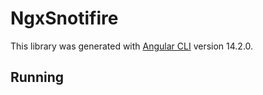# NgxSnotifire

This library was generated with [Angular CLI](https://github.com/angular/angular-cli) version 14.2.0.

## Running
